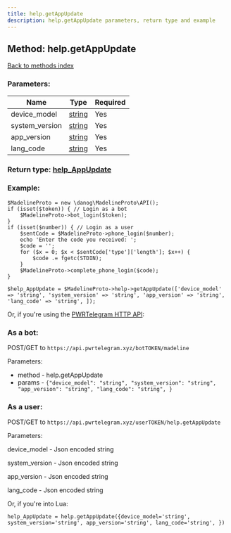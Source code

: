 ```yaml
---
title: help.getAppUpdate
description: help.getAppUpdate parameters, return type and example
---
```

## Method: help.getAppUpdate  
[Back to methods index](index.md)


### Parameters:

| Name     |    Type       | Required |
|----------|---------------|----------|
|device\_model|[string](../types/string.md) | Yes|
|system\_version|[string](../types/string.md) | Yes|
|app\_version|[string](../types/string.md) | Yes|
|lang\_code|[string](../types/string.md) | Yes|


### Return type: [help\_AppUpdate](../types/help_AppUpdate.md)

### Example:


```
$MadelineProto = new \danog\MadelineProto\API();
if (isset($token)) { // Login as a bot
    $MadelineProto->bot_login($token);
}
if (isset($number)) { // Login as a user
    $sentCode = $MadelineProto->phone_login($number);
    echo 'Enter the code you received: ';
    $code = '';
    for ($x = 0; $x < $sentCode['type']['length']; $x++) {
        $code .= fgetc(STDIN);
    }
    $MadelineProto->complete_phone_login($code);
}

$help_AppUpdate = $MadelineProto->help->getAppUpdate(['device_model' => 'string', 'system_version' => 'string', 'app_version' => 'string', 'lang_code' => 'string', ]);
```

Or, if you're using the [PWRTelegram HTTP API](https://pwrtelegram.xyz):

### As a bot:

POST/GET to `https://api.pwrtelegram.xyz/botTOKEN/madeline`

Parameters:

* method - help.getAppUpdate
* params - `{"device_model": "string", "system_version": "string", "app_version": "string", "lang_code": "string", }`



### As a user:

POST/GET to `https://api.pwrtelegram.xyz/userTOKEN/help.getAppUpdate`

Parameters:

device_model - Json encoded string

system_version - Json encoded string

app_version - Json encoded string

lang_code - Json encoded string




Or, if you're into Lua:

```
help_AppUpdate = help.getAppUpdate({device_model='string', system_version='string', app_version='string', lang_code='string', })
```

